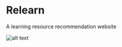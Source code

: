 # Relearn
A learning resource recommendation website 

![alt text](https://i.imgur.com/DxwMmPF.png)
